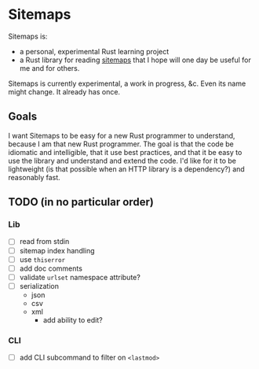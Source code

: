 # Sitemaps

Sitemaps is:

- a personal, experimental Rust learning project
- a Rust library for reading [sitemaps](https://www.sitemaps.org/) that I hope will one day be useful for me and for others.

Sitemaps is currently experimental, a work in progress, &c. Even its name might change. It already has once.

## Goals

I want Sitemaps to be easy for a new Rust programmer to understand, because I am that new Rust programmer. The goal is that the code be idiomatic and intelligible, that it use best practices, and that it be easy to use the library and understand and extend the code. I'd like for it to be lightweight (is that possible when an HTTP library is a dependency?) and reasonably fast.

## TODO (in no particular order)

### Lib

- [ ] read from stdin
- [ ] sitemap index handling
- [ ] use `thiserror`
- [ ] add doc comments
- [ ] validate `urlset` namespace attribute?
- [ ] serialization
  - json
  - csv
  - xml
    - add ability to edit?

### CLI

- [ ] add CLI subcommand to filter on `<lastmod>`

